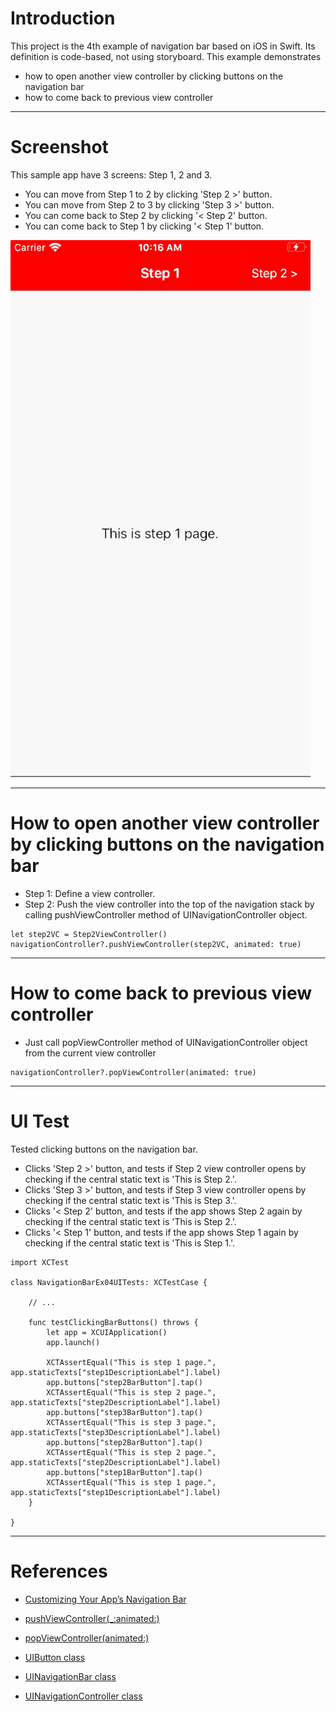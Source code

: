# Introduction

This project is the 4th example of navigation bar based on iOS in Swift. Its definition is code-based, not using storyboard. This example demonstrates

* how to open another view controller by clicking buttons on the navigation bar
* how to come back to previous view controller

---

# Screenshot

This sample app have 3 screens: Step 1, 2 and 3.
* You can move from Step 1 to 2 by clicking 'Step 2 >' button.
* You can move from Step 2 to 3 by clicking 'Step 3 >' button.
* You can come back to Step 2 by clicking '< Step 2' button.
* You can come back to Step 1 by clicking '< Step 1' button.

<img src="./screen.gif" width="480"></img>

---

# How to open another view controller by clicking buttons on the navigation bar

* Step 1: Define a view controller.
* Step 2: Push the view controller into the top of the navigation stack by calling pushViewController method of UINavigationController object.

```
let step2VC = Step2ViewController()
navigationController?.pushViewController(step2VC, animated: true)
```

---

# How to come back to previous view controller

* Just call popViewController method of UINavigationController object from the current view controller

```
navigationController?.popViewController(animated: true)
```

---

# UI Test

Tested clicking buttons on the navigation bar.

* Clicks 'Step 2 >' button, and tests if Step 2 view controller opens by checking if the central static text is 'This is Step 2.'. 
* Clicks 'Step 3 >' button, and tests if Step 3 view controller opens by checking if the central static text is 'This is Step 3.'. 
* Clicks '< Step 2' button, and tests if the app shows Step 2 again by checking if the central static text is 'This is Step 2.'. 
* Clicks '< Step 1' button, and tests if the app shows Step 1 again by checking if the central static text is 'This is Step 1.'. 

```
import XCTest

class NavigationBarEx04UITests: XCTestCase {

    // ...

    func testClickingBarButtons() throws {
        let app = XCUIApplication()
        app.launch()

        XCTAssertEqual("This is step 1 page.", app.staticTexts["step1DescriptionLabel"].label)
        app.buttons["step2BarButton"].tap()
        XCTAssertEqual("This is step 2 page.", app.staticTexts["step2DescriptionLabel"].label)
        app.buttons["step3BarButton"].tap()
        XCTAssertEqual("This is step 3 page.", app.staticTexts["step3DescriptionLabel"].label)
        app.buttons["step2BarButton"].tap()
        XCTAssertEqual("This is step 2 page.", app.staticTexts["step2DescriptionLabel"].label)
        app.buttons["step1BarButton"].tap()
        XCTAssertEqual("This is step 1 page.", app.staticTexts["step1DescriptionLabel"].label)
    }

}
```

---

# References

* [Customizing Your App’s Navigation Bar](https://developer.apple.com/documentation/uikit/uinavigationcontroller/customizing_your_app_s_navigation_bar)
* [pushViewController(_:animated:)](https://developer.apple.com/documentation/uikit/uinavigationcontroller/1621887-pushviewcontroller)
* [popViewController(animated:)](https://developer.apple.com/documentation/uikit/uinavigationcontroller/1621886-popviewcontroller)

* [UIButton class](https://developer.apple.com/documentation/uikit/uibutton)
* [UINavigationBar class](https://developer.apple.com/documentation/uikit/uinavigationbar)
* [UINavigationController class](https://developer.apple.com/documentation/uikit/uinavigationcontroller)
